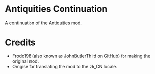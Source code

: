 # Antiquities Continuation
A continuation of the Antiquities mod.

# Credits
* Frodo198 (also known as JohnButlerThird on GitHub) for making the original mod.
* Omgise for translating the mod to the zh_CN locale.
